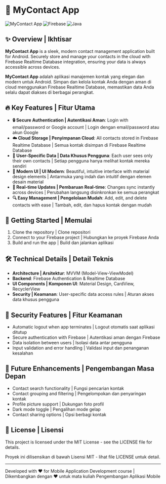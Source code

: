 # 📱 MyContact App

![MyContact App](https://img.shields.io/badge/Android-MyContact%20App-673AB7?style=for-the-badge&logo=android)
![Firebase](https://img.shields.io/badge/Backend-Firebase-FFCA28?style=for-the-badge&logo=firebase)
![Java](https://img.shields.io/badge/Language-Java-007396?style=for-the-badge&logo=java)

## ✨ Overview | Ikhtisar

**MyContact App** is a sleek, modern contact management application built for Android. Securely store and manage your contacts in the cloud with Firebase Realtime Database integration, ensuring your data is always accessible across devices.

**MyContact App** adalah aplikasi manajemen kontak yang elegan dan modern untuk Android. Simpan dan kelola kontak Anda dengan aman di cloud menggunakan Firebase Realtime Database, memastikan data Anda selalu dapat diakses di berbagai perangkat.

## 🔥 Key Features | Fitur Utama

- **🔒 Secure Authentication | Autentikasi Aman**: Login with email/password or Google account | Login dengan email/password atau akun Google
- **☁️ Cloud Storage | Penyimpanan Cloud**: All contacts stored in Firebase Realtime Database | Semua kontak disimpan di Firebase Realtime Database
- **👤 User-Specific Data | Data Khusus Pengguna**: Each user sees only their own contacts | Setiap pengguna hanya melihat kontak mereka sendiri
- **🌈 Modern UI | UI Modern**: Beautiful, intuitive interface with material design elements | Antarmuka yang indah dan intuitif dengan elemen desain material
- **🔄 Real-time Updates | Pembaruan Real-time**: Changes sync instantly across devices | Perubahan langsung disinkronkan ke semua perangkat
- **🔍 Easy Management | Pengelolaan Mudah**: Add, edit, and delete contacts with ease | Tambah, edit, dan hapus kontak dengan mudah

## 🚀 Getting Started | Memulai

1. Clone the repository | Clone repositori
2. Connect to your Firebase project | Hubungkan ke proyek Firebase Anda
3. Build and run the app | Build dan jalankan aplikasi

## 🛠️ Technical Details | Detail Teknis

- **Architecture | Arsitektur**: MVVM (Model-View-ViewModel)
- **Backend**: Firebase Authentication & Realtime Database
- **UI Components | Komponen UI**: Material Design, CardView, RecyclerView
- **Security | Keamanan**: User-specific data access rules | Aturan akses data khusus pengguna

## 🔐 Security Features | Fitur Keamanan

- Automatic logout when app terminates | Logout otomatis saat aplikasi ditutup
- Secure authentication with Firebase | Autentikasi aman dengan Firebase
- Data isolation between users | Isolasi data antar pengguna
- Input validation and error handling | Validasi input dan penanganan kesalahan

## 📝 Future Enhancements | Pengembangan Masa Depan

- Contact search functionality | Fungsi pencarian kontak
- Contact grouping and filtering | Pengelompokan dan penyaringan kontak
- Profile picture support | Dukungan foto profil
- Dark mode toggle | Pengalihan mode gelap
- Contact sharing options | Opsi berbagi kontak

## 📄 License | Lisensi

This project is licensed under the MIT License - see the LICENSE file for details.

Proyek ini dilisensikan di bawah Lisensi MIT - lihat file LICENSE untuk detail.

---

Developed with ❤️ for Mobile Application Development course | Dikembangkan dengan ❤️ untuk mata kuliah Pengembangan Aplikasi Mobile